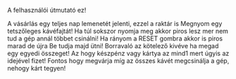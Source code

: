 A felhasználói útmutató ez!

A vásárlás egy teljes nap lemenetét jelenti, ezzel a raktár is
Megnyom egy tetszőleges kávéfajtát!
Ha túl sokszor nyomja meg akkor piros lesz mer nem tud a gép annál többet csinálni!
Ha rányom a RESET gombra akkor is piros marad de újra Be tudja majd ütni!
Borravaló az kötelező kivéve ha megad egy egyedi összeget!
Az hogy készpénz vagy kártya az mind1 mert úgyis az idejével fizet!
Fontos hogy megvárja míg az összes kávét megcsinálja a gép, nehogy kárt tegyen!
